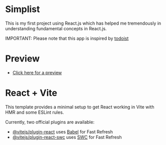 # Simplist
This is my first project using React.js which has helped me tremendously in understanding fundamental concepts in React.js.

IMPORTANT: Please note that this app is inspired by [todoist](https://todoist.com/)

# Preview
- [Click here for a preview](https://simplist.netlify.app)

# React + Vite

This template provides a minimal setup to get React working in Vite with HMR and some ESLint rules.

Currently, two official plugins are available:

- [@vitejs/plugin-react](https://github.com/vitejs/vite-plugin-react/blob/main/packages/plugin-react/README.md) uses [Babel](https://babeljs.io/) for Fast Refresh
- [@vitejs/plugin-react-swc](https://github.com/vitejs/vite-plugin-react-swc) uses [SWC](https://swc.rs/) for Fast Refresh
